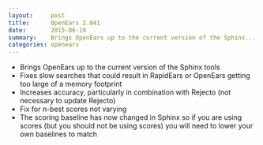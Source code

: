 ```yaml
---
layout:     post
title:      OpenEars 2.041 
date:       2015-06-19
summary:    Brings OpenEars up to the current version of the Sphinx...
categories: openears
---
```

* Brings OpenEars up to the current version of the Sphinx tools
* Fixes slow searches that could result in RapidEars or OpenEars getting too large of a memory footprint
* Increases accuracy, particularly in combination with Rejecto (not necessary to update Rejecto)
* Fix for n-best scores not varying
* The scoring baseline has now changed in Sphinx so if you are using scores (but you should not be using scores) you will need to lower your own baselines to match